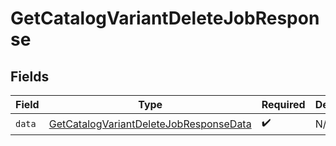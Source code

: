 # GetCatalogVariantDeleteJobResponse


## Fields

| Field                                                                                                       | Type                                                                                                        | Required                                                                                                    | Description                                                                                                 |
| ----------------------------------------------------------------------------------------------------------- | ----------------------------------------------------------------------------------------------------------- | ----------------------------------------------------------------------------------------------------------- | ----------------------------------------------------------------------------------------------------------- |
| `data`                                                                                                      | [GetCatalogVariantDeleteJobResponseData](../../models/components/GetCatalogVariantDeleteJobResponseData.md) | :heavy_check_mark:                                                                                          | N/A                                                                                                         |